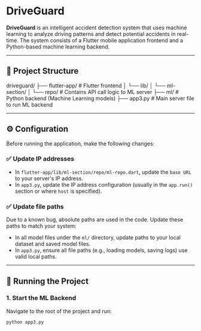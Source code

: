 # DriveGuard

**DriveGuard** is an intelligent accident detection system that uses machine learning to analyze driving patterns and detect potential accidents in real-time. The system consists of a Flutter mobile application frontend and a Python-based machine learning backend.

---

## 🧱 Project Structure

driveguard/
├── flutter-app/ # Flutter frontend
│ └── lib/
│ └── ml-section/
│ └── repo/ # Contains API call logic to ML server
├── ml/ # Python backend (Machine Learning models)
├── app3.py # Main server file to run ML backend


---

## ⚙️ Configuration

Before running the application, make the following changes:

### ✅ Update IP addresses

- In `flutter-app/lib/ml-section/repo/ml-repo.dart`, update the `base URL` to your server's IP address.
- In `app3.py`, update the IP address configuration (usually in the `app.run()` section or where `host` is specified).

### ✅ Update file paths

Due to a known bug, absolute paths are used in the code. Update these paths to match your system:

- In all model files under the `ml/` directory, update paths to your local dataset and saved model files.
- In `app3.py`, ensure all file paths (e.g., loading models, saving logs) use valid local paths.

---

## 🚀 Running the Project

### 1. Start the ML Backend

Navigate to the root of the project and run:

```bash
python app3.py

